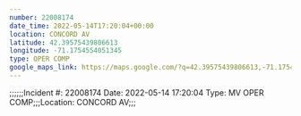 ```yaml
---
number: 22008174
date_time: 2022-05-14T17:20:04+00:00
location: CONCORD AV
latitude: 42.39575439806613
longitude: -71.1754554051345
type: OPER COMP
google_maps_link: https://maps.google.com/?q=42.39575439806613,-71.1754554051345
---
```


;;;;;;Incident #: 22008174  Date: 2022-05-14 17:20:04   Type: MV OPER COMP;;;Location: CONCORD AV;;;
